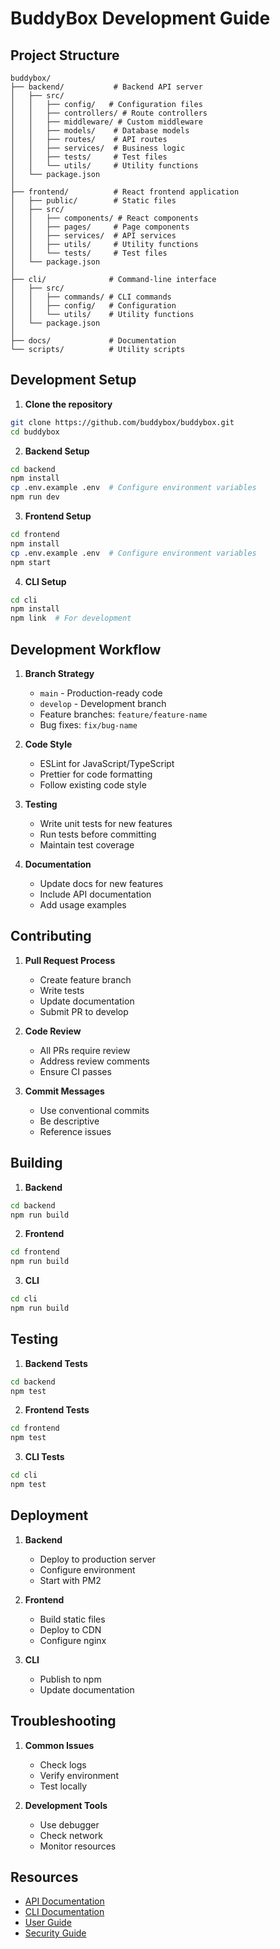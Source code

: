 # BuddyBox Development Guide

## Project Structure

```
buddybox/
├── backend/           # Backend API server
│   ├── src/
│   │   ├── config/   # Configuration files
│   │   ├── controllers/ # Route controllers
│   │   ├── middleware/ # Custom middleware
│   │   ├── models/    # Database models
│   │   ├── routes/    # API routes
│   │   ├── services/  # Business logic
│   │   ├── tests/     # Test files
│   │   └── utils/     # Utility functions
│   └── package.json
│
├── frontend/          # React frontend application
│   ├── public/        # Static files
│   ├── src/
│   │   ├── components/ # React components
│   │   ├── pages/     # Page components
│   │   ├── services/  # API services
│   │   ├── utils/     # Utility functions
│   │   └── tests/     # Test files
│   └── package.json
│
├── cli/              # Command-line interface
│   ├── src/
│   │   ├── commands/ # CLI commands
│   │   ├── config/   # Configuration
│   │   └── utils/    # Utility functions
│   └── package.json
│
├── docs/             # Documentation
└── scripts/          # Utility scripts
```

## Development Setup

1. **Clone the repository**
```bash
git clone https://github.com/buddybox/buddybox.git
cd buddybox
```

2. **Backend Setup**
```bash
cd backend
npm install
cp .env.example .env  # Configure environment variables
npm run dev
```

3. **Frontend Setup**
```bash
cd frontend
npm install
cp .env.example .env  # Configure environment variables
npm start
```

4. **CLI Setup**
```bash
cd cli
npm install
npm link  # For development
```

## Development Workflow

1. **Branch Strategy**
   - `main` - Production-ready code
   - `develop` - Development branch
   - Feature branches: `feature/feature-name`
   - Bug fixes: `fix/bug-name`

2. **Code Style**
   - ESLint for JavaScript/TypeScript
   - Prettier for code formatting
   - Follow existing code style

3. **Testing**
   - Write unit tests for new features
   - Run tests before committing
   - Maintain test coverage

4. **Documentation**
   - Update docs for new features
   - Include API documentation
   - Add usage examples

## Contributing

1. **Pull Request Process**
   - Create feature branch
   - Write tests
   - Update documentation
   - Submit PR to develop

2. **Code Review**
   - All PRs require review
   - Address review comments
   - Ensure CI passes

3. **Commit Messages**
   - Use conventional commits
   - Be descriptive
   - Reference issues

## Building

1. **Backend**
```bash
cd backend
npm run build
```

2. **Frontend**
```bash
cd frontend
npm run build
```

3. **CLI**
```bash
cd cli
npm run build
```

## Testing

1. **Backend Tests**
```bash
cd backend
npm test
```

2. **Frontend Tests**
```bash
cd frontend
npm test
```

3. **CLI Tests**
```bash
cd cli
npm test
```

## Deployment

1. **Backend**
   - Deploy to production server
   - Configure environment
   - Start with PM2

2. **Frontend**
   - Build static files
   - Deploy to CDN
   - Configure nginx

3. **CLI**
   - Publish to npm
   - Update documentation

## Troubleshooting

1. **Common Issues**
   - Check logs
   - Verify environment
   - Test locally

2. **Development Tools**
   - Use debugger
   - Check network
   - Monitor resources

## Resources

- [API Documentation](./api/README.md)
- [CLI Documentation](./cli/README.md)
- [User Guide](./user-guide/README.md)
- [Security Guide](./security/README.md) 